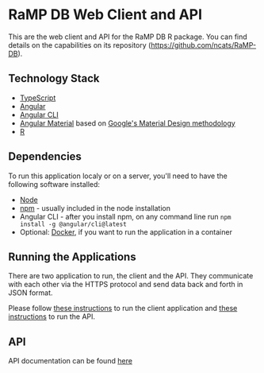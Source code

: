 # RaMP DB Web Client and API

This are the web client and API for the RaMP DB R package. You can find details on the capabilities on its repository (https://github.com/ncats/RaMP-DB).

## Technology Stack

- [TypeScript](https://www.typescriptlang.org/)
- [Angular](https://angular.io/)
- [Angular CLI](https://github.com/angular/angular-cli)
- [Angular Material](https://material.angular.io/) based on [Google's Material Design methodology](https://material.io/design/)
- [R](https://www.r-project.org/)

## Dependencies

To run this application localy or on a server, you'll need to have the following software installed:

- [Node](https://nodejs.org/en/)
- [npm](https://www.npmjs.com/) - usually included in the node installation
- Angular CLI - after you install npm, on any command line run `npm install -g @angular/cli@latest`
- Optional: [Docker](https://docs.docker.com/), if you want to run the application in a container

## Running the Applications

There are two application to run, the client and the API. They communicate with each other via the HTTPS protocol and send data back and forth in JSON format.

Please follow [these instructions](client/CLIENT_INSTRUCTIONS.md) to run the client application and [these instructions](server/SERVER_INSTRUCTIONS.MD) to run the API.

## API

API documentation can be found [here](https://ramp-api-alpha.ncats.io/__docs__/)
